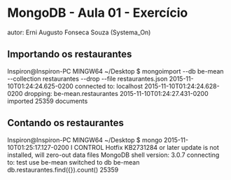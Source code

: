 # MongoDB - Aula 01 - Exercício
autor: Erni Augusto Fonseca Souza (Systema_On)

## Importando os restaurantes
Inspiron@Inspiron-PC MINGW64 ~/Desktop
$ mongoimport --db be-mean --collection restaurantes --drop --file restaurantes.json
2015-11-10T01:24:24.625-0200    connected to: localhost
2015-11-10T01:24:24.628-0200    dropping: be-mean.restaurantes
2015-11-10T01:24:27.431-0200    imported 25359 documents

## Contando os restaurantes
Inspiron@Inspiron-PC MINGW64 ~/Desktop
$ mongo
2015-11-10T01:25:17.127-0200 I CONTROL  Hotfix KB2731284 or later update is not installed, will zero-out data files
MongoDB shell version: 3.0.7
connecting to: test
use be-mean
switched to db be-mean
db.restaurantes.find({}).count()
25359

